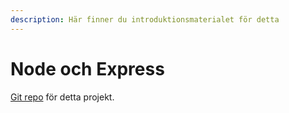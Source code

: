 ```yaml
---
description: Här finner du introduktionsmaterialet för detta
---
```


# Node och Express

[Git repo](https://github.com/jensnti/wsp1-node) för detta projekt.

